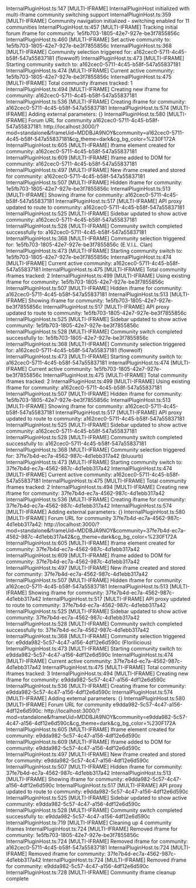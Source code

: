 InternalPluginHost.ts:147 [MULTI-IFRAME] InternalPluginHost initialized with multi-iframe community switching support
InternalPluginHost.ts:359 [MULTI-IFRAME] Community navigation initialized - switching enabled for 11 communities
InternalPluginHost.ts:457 [MULTI-IFRAME] Tracking initial forum iframe for community: 1e5fb703-1805-42e7-927e-be3f7855856c
InternalPluginHost.ts:460 [MULTI-IFRAME] Set active community to: 1e5fb703-1805-42e7-927e-be3f7855856c
InternalPluginHost.ts:368 [MULTI-IFRAME] Community selection triggered for: a162cec0-5711-4c45-b58f-547a55837181 (flowwolf)
InternalPluginHost.ts:473 [MULTI-IFRAME] Starting community switch to: a162cec0-5711-4c45-b58f-547a55837181
InternalPluginHost.ts:474 [MULTI-IFRAME] Current active community: 1e5fb703-1805-42e7-927e-be3f7855856c
InternalPluginHost.ts:475 [MULTI-IFRAME] Total community iframes tracked: 1
InternalPluginHost.ts:494 [MULTI-IFRAME] Creating new iframe for community: a162cec0-5711-4c45-b58f-547a55837181
InternalPluginHost.ts:536 [MULTI-IFRAME] Creating iframe for community: a162cec0-5711-4c45-b58f-547a55837181
InternalPluginHost.ts:574 [MULTI-IFRAME] Adding external parameters: {}
InternalPluginHost.ts:580 [MULTI-IFRAME] Forum URL for community a162cec0-5711-4c45-b58f-547a55837181: http://localhost:3000/?mod=standalone&iframeUid=MDDBJA9NOY&community=a162cec0-5711-4c45-b58f-547a55837181&cg_theme=dark&cg_bg_color=%230F172A
InternalPluginHost.ts:605 [MULTI-IFRAME] Iframe element created for community: a162cec0-5711-4c45-b58f-547a55837181
InternalPluginHost.ts:609 [MULTI-IFRAME] Iframe added to DOM for community: a162cec0-5711-4c45-b58f-547a55837181
InternalPluginHost.ts:497 [MULTI-IFRAME] New iframe created and stored for community: a162cec0-5711-4c45-b58f-547a55837181
InternalPluginHost.ts:507 [MULTI-IFRAME] Hidden iframe for community: 1e5fb703-1805-42e7-927e-be3f7855856c
InternalPluginHost.ts:513 [MULTI-IFRAME] Showing iframe for community: a162cec0-5711-4c45-b58f-547a55837181
InternalPluginHost.ts:517 [MULTI-IFRAME] API proxy updated to route to community: a162cec0-5711-4c45-b58f-547a55837181
InternalPluginHost.ts:525 [MULTI-IFRAME] Sidebar updated to show active community: a162cec0-5711-4c45-b58f-547a55837181
InternalPluginHost.ts:528 [MULTI-IFRAME] Community switch completed successfully to: a162cec0-5711-4c45-b58f-547a55837181
InternalPluginHost.ts:368 [MULTI-IFRAME] Community selection triggered for: 1e5fb703-1805-42e7-927e-be3f7855856c (E.V.I.L. Clan)
InternalPluginHost.ts:473 [MULTI-IFRAME] Starting community switch to: 1e5fb703-1805-42e7-927e-be3f7855856c
InternalPluginHost.ts:474 [MULTI-IFRAME] Current active community: a162cec0-5711-4c45-b58f-547a55837181
InternalPluginHost.ts:475 [MULTI-IFRAME] Total community iframes tracked: 2
InternalPluginHost.ts:499 [MULTI-IFRAME] Using existing iframe for community: 1e5fb703-1805-42e7-927e-be3f7855856c
InternalPluginHost.ts:507 [MULTI-IFRAME] Hidden iframe for community: a162cec0-5711-4c45-b58f-547a55837181
InternalPluginHost.ts:513 [MULTI-IFRAME] Showing iframe for community: 1e5fb703-1805-42e7-927e-be3f7855856c
InternalPluginHost.ts:517 [MULTI-IFRAME] API proxy updated to route to community: 1e5fb703-1805-42e7-927e-be3f7855856c
InternalPluginHost.ts:525 [MULTI-IFRAME] Sidebar updated to show active community: 1e5fb703-1805-42e7-927e-be3f7855856c
InternalPluginHost.ts:528 [MULTI-IFRAME] Community switch completed successfully to: 1e5fb703-1805-42e7-927e-be3f7855856c
InternalPluginHost.ts:368 [MULTI-IFRAME] Community selection triggered for: a162cec0-5711-4c45-b58f-547a55837181 (flowwolf)
InternalPluginHost.ts:473 [MULTI-IFRAME] Starting community switch to: a162cec0-5711-4c45-b58f-547a55837181
InternalPluginHost.ts:474 [MULTI-IFRAME] Current active community: 1e5fb703-1805-42e7-927e-be3f7855856c
InternalPluginHost.ts:475 [MULTI-IFRAME] Total community iframes tracked: 2
InternalPluginHost.ts:499 [MULTI-IFRAME] Using existing iframe for community: a162cec0-5711-4c45-b58f-547a55837181
InternalPluginHost.ts:507 [MULTI-IFRAME] Hidden iframe for community: 1e5fb703-1805-42e7-927e-be3f7855856c
InternalPluginHost.ts:513 [MULTI-IFRAME] Showing iframe for community: a162cec0-5711-4c45-b58f-547a55837181
InternalPluginHost.ts:517 [MULTI-IFRAME] API proxy updated to route to community: a162cec0-5711-4c45-b58f-547a55837181
InternalPluginHost.ts:525 [MULTI-IFRAME] Sidebar updated to show active community: a162cec0-5711-4c45-b58f-547a55837181
InternalPluginHost.ts:528 [MULTI-IFRAME] Community switch completed successfully to: a162cec0-5711-4c45-b58f-547a55837181
InternalPluginHost.ts:368 [MULTI-IFRAME] Community selection triggered for: 37fe7b4d-ec7a-4562-987c-4d1ebb317a42 (bluuurb)
InternalPluginHost.ts:473 [MULTI-IFRAME] Starting community switch to: 37fe7b4d-ec7a-4562-987c-4d1ebb317a42
InternalPluginHost.ts:474 [MULTI-IFRAME] Current active community: a162cec0-5711-4c45-b58f-547a55837181
InternalPluginHost.ts:475 [MULTI-IFRAME] Total community iframes tracked: 2
InternalPluginHost.ts:494 [MULTI-IFRAME] Creating new iframe for community: 37fe7b4d-ec7a-4562-987c-4d1ebb317a42
InternalPluginHost.ts:536 [MULTI-IFRAME] Creating iframe for community: 37fe7b4d-ec7a-4562-987c-4d1ebb317a42
InternalPluginHost.ts:574 [MULTI-IFRAME] Adding external parameters: {}
InternalPluginHost.ts:580 [MULTI-IFRAME] Forum URL for community 37fe7b4d-ec7a-4562-987c-4d1ebb317a42: http://localhost:3000/?mod=standalone&iframeUid=MDDBJA9NOY&community=37fe7b4d-ec7a-4562-987c-4d1ebb317a42&cg_theme=dark&cg_bg_color=%230F172A
InternalPluginHost.ts:605 [MULTI-IFRAME] Iframe element created for community: 37fe7b4d-ec7a-4562-987c-4d1ebb317a42
InternalPluginHost.ts:609 [MULTI-IFRAME] Iframe added to DOM for community: 37fe7b4d-ec7a-4562-987c-4d1ebb317a42
InternalPluginHost.ts:497 [MULTI-IFRAME] New iframe created and stored for community: 37fe7b4d-ec7a-4562-987c-4d1ebb317a42
InternalPluginHost.ts:507 [MULTI-IFRAME] Hidden iframe for community: a162cec0-5711-4c45-b58f-547a55837181
InternalPluginHost.ts:513 [MULTI-IFRAME] Showing iframe for community: 37fe7b4d-ec7a-4562-987c-4d1ebb317a42
InternalPluginHost.ts:517 [MULTI-IFRAME] API proxy updated to route to community: 37fe7b4d-ec7a-4562-987c-4d1ebb317a42
InternalPluginHost.ts:525 [MULTI-IFRAME] Sidebar updated to show active community: 37fe7b4d-ec7a-4562-987c-4d1ebb317a42
InternalPluginHost.ts:528 [MULTI-IFRAME] Community switch completed successfully to: 37fe7b4d-ec7a-4562-987c-4d1ebb317a42
InternalPluginHost.ts:368 [MULTI-IFRAME] Community selection triggered for: e9dda982-5c57-4c47-a156-4df12e6d590c (Florilicious)
InternalPluginHost.ts:473 [MULTI-IFRAME] Starting community switch to: e9dda982-5c57-4c47-a156-4df12e6d590c
InternalPluginHost.ts:474 [MULTI-IFRAME] Current active community: 37fe7b4d-ec7a-4562-987c-4d1ebb317a42
InternalPluginHost.ts:475 [MULTI-IFRAME] Total community iframes tracked: 3
InternalPluginHost.ts:494 [MULTI-IFRAME] Creating new iframe for community: e9dda982-5c57-4c47-a156-4df12e6d590c
InternalPluginHost.ts:536 [MULTI-IFRAME] Creating iframe for community: e9dda982-5c57-4c47-a156-4df12e6d590c
InternalPluginHost.ts:574 [MULTI-IFRAME] Adding external parameters: {}
InternalPluginHost.ts:580 [MULTI-IFRAME] Forum URL for community e9dda982-5c57-4c47-a156-4df12e6d590c: http://localhost:3000/?mod=standalone&iframeUid=MDDBJA9NOY&community=e9dda982-5c57-4c47-a156-4df12e6d590c&cg_theme=dark&cg_bg_color=%230F172A
InternalPluginHost.ts:605 [MULTI-IFRAME] Iframe element created for community: e9dda982-5c57-4c47-a156-4df12e6d590c
InternalPluginHost.ts:609 [MULTI-IFRAME] Iframe added to DOM for community: e9dda982-5c57-4c47-a156-4df12e6d590c
InternalPluginHost.ts:497 [MULTI-IFRAME] New iframe created and stored for community: e9dda982-5c57-4c47-a156-4df12e6d590c
InternalPluginHost.ts:507 [MULTI-IFRAME] Hidden iframe for community: 37fe7b4d-ec7a-4562-987c-4d1ebb317a42
InternalPluginHost.ts:513 [MULTI-IFRAME] Showing iframe for community: e9dda982-5c57-4c47-a156-4df12e6d590c
InternalPluginHost.ts:517 [MULTI-IFRAME] API proxy updated to route to community: e9dda982-5c57-4c47-a156-4df12e6d590c
InternalPluginHost.ts:525 [MULTI-IFRAME] Sidebar updated to show active community: e9dda982-5c57-4c47-a156-4df12e6d590c
InternalPluginHost.ts:528 [MULTI-IFRAME] Community switch completed successfully to: e9dda982-5c57-4c47-a156-4df12e6d590c
InternalPluginHost.ts:719 [MULTI-IFRAME] Cleaning up 4 community iframes
InternalPluginHost.ts:724 [MULTI-IFRAME] Removed iframe for community: 1e5fb703-1805-42e7-927e-be3f7855856c
InternalPluginHost.ts:724 [MULTI-IFRAME] Removed iframe for community: a162cec0-5711-4c45-b58f-547a55837181
InternalPluginHost.ts:724 [MULTI-IFRAME] Removed iframe for community: 37fe7b4d-ec7a-4562-987c-4d1ebb317a42
InternalPluginHost.ts:724 [MULTI-IFRAME] Removed iframe for community: e9dda982-5c57-4c47-a156-4df12e6d590c
InternalPluginHost.ts:728 [MULTI-IFRAME] Community iframe cleanup complete
